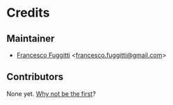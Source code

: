# Credits

## Maintainer

- [Francesco Fuggitti](https://github.com/francescofuggitti) <[francesco.fuggitti@gmail.com](mailto:francescco.fuggitti@gmail.com)>

## Contributors

None yet. [Why not be the first](./contributing.md)?

